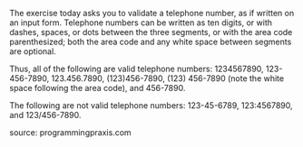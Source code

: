 The exercise today asks you to validate a telephone number, as if written on an input form. Telephone numbers can be written as ten digits, or with dashes, spaces, or dots between the three segments, or with the area code parenthesized; both the area code and any white space between segments are optional.

Thus, all of the following are valid telephone numbers: 1234567890, 123-456-7890, 123.456.7890, (123)456-7890, (123) 456-7890 (note the white space following the area code), and 456-7890.

The following are not valid telephone numbers: 123-45-6789, 123:4567890, and 123/456-7890. 




source: programmingpraxis.com
